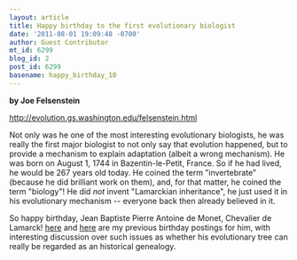 ```yaml
---
layout: article
title: Happy birthday to the first evolutionary biologist
date: '2011-08-01 19:09:48 -0700'
author: Guest Contributor
mt_id: 6299
blog_id: 2
post_id: 6299
basename: happy_birthday_10
---
```

**by Joe Felsenstein**

[http&#58;//evolution.gs.washington.edu/felsenstein.html](http://evolution.gs.washington.edu/felsenstein.html)

Not only was he one of the most interesting evolutionary biologists, he was
really the first major biologist to not only say that evolution happened, but to
provide a mechanism to explain adaptation (albeit a wrong mechanism).  He was
born on August 1, 1744 in Bazentin-le-Petit, France. So if he had lived, he
would be 267 years old today.  He coined the term "invertebrate" (because he
did brilliant work on them), and, for that matter, he coined the term
"biology"!  He did _not_ invent "Lamarckian inheritance", he just used it
in his evolutionary mechanism -- everyone back then already believed in it.

So happy birthday, Jean Baptiste Pierre Antoine de Monet, Chevalier de
Lamarck!   [here](http://pandasthumb.org/archives/2010/08/happy-lamarck-d.html) and [here](http://pandasthumb.org/archives/2009/08/happy-265th-bir.html) are my previous birthday postings for him, with interesting
discussion over such issues as whether his evolutionary tree can really be
regarded as an historical genealogy.
